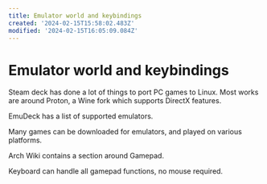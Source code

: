 ```yaml
---
title: Emulator world and keybindings
created: '2024-02-15T15:58:02.483Z'
modified: '2024-02-15T16:05:09.084Z'
---
```


# Emulator world and keybindings

Steam deck has done a lot of things to port PC games to Linux. Most works are around Proton, a Wine fork which supports DirectX features.

EmuDeck has a list of supported emulators.

Many games can be downloaded for emulators, and played on various platforms.

Arch Wiki contains a section around Gamepad.

Keyboard can handle all gamepad functions, no mouse required.

